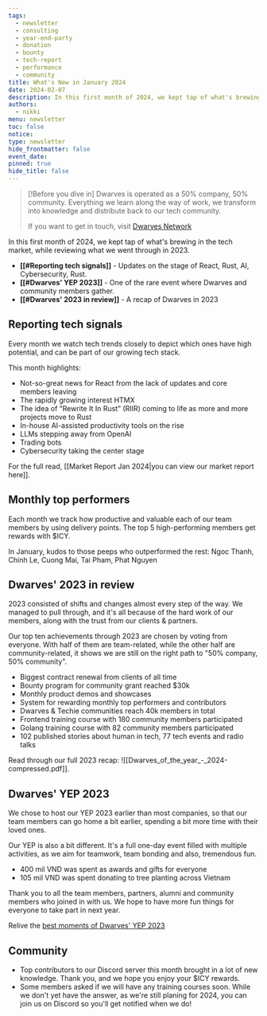 ```yaml
---
tags:
  - newsletter
  - consulting
  - year-end-party
  - donation
  - bounty
  - tech-report
  - performance
  - community
title: What's New in January 2024
date: 2024-02-07
description: In this first month of 2024, we kept tap of what's brewing in the tech market, while reviewing what we went through in 2023.
authors:
  - nikki
menu: newsletter
toc: false
notice: 
type: newsletter
hide_frontmatter: false
event_date: 
pinned: true
hide_title: false
---
```


> [!Before you dive in]
> Dwarves is operated as a 50% company, 50% community. Everything we learn along the way of work, we transform into knowledge and distribute back to our tech community.
> 
> If you want to get in touch, visit [Dwarves Network](http://discord.gg/dwarvesv)

In this first month of 2024, we kept tap of what's brewing in the tech market, while reviewing what we went through in 2023.

- **[[#Reporting tech signals]]** - Updates on the stage of React, Rust, AI, Cybersecurity, Rust.
- **[[#Dwarves' YEP 2023]]** - One of the rare event where Dwarves and community members gather.
- **[[#Dwarves' 2023 in review]]** - A recap of Dwarves in 2023


## Reporting tech signals
Every month we watch tech trends closely to depict which ones have high potential, and can be part of our growing tech stack.

This month highlights:
- Not-so-great news for React from the lack of updates and core members leaving
- The rapidly growing interest HTMX
- The idea of “Rewrite It In Rust” (RIIR) coming to life as more and more projects move to Rust
- In-house AI-assisted productivity tools on the rise
- LLMs stepping away from OpenAI
- Trading bots
- Cybersecurity taking the center stage

For the full read, [[Market Report Jan 2024|you can view our market report here]].

## Monthly top performers

Each month we track how productive and valuable each of our team members by using delivery points. The top 5 high-performing members get rewards with $ICY. 

In January, kudos to those peeps who outperformed the rest: Ngoc Thanh, Chinh Le, Cuong Mai, Tai Pham, Phat Nguyen

## Dwarves' 2023 in review

2023 consisted of shifts and changes almost every step of the way. We managed to pull through, and it's all because of the hard work of our members, along with the trust from our clients & partners.

Our top ten achievements through 2023 are chosen by voting from everyone. With half of them are team-related, while the other half are community-related, it shows we are still on the right path to "50% company, 50% community".
- Biggest contract renewal from clients of all time
- Bounty program for community grant reached $30k
- Monthly product demos and showcases
- System for rewarding monthly top performers and contributors
- Dwarves & Techie communities reach 40k members in total
- Frontend training course with 180 community members participated
- Golang training course with 82 community members participated
- 102 published stories about human in tech, 77 tech events and radio talks

Read through our full 2023 recap: ![[Dwarves_of_the_year_-_2024-compressed.pdf]].
## Dwarves' YEP 2023

We chose to host our YEP 2023 earlier than most companies, so that our team members can go home a bit earlier, spending a bit more time with their loved ones. 

Our YEP is also a bit different. It's a full one-day event filled with multiple activities, as we aim for teamwork, team bonding and also, tremendous fun.
- 400 mil VND was spent as awards and gifts for everyone
- 105 mil VND was spent donating to tree planting across Vietnam

Thank you to all the team members, partners, alumni and community members who joined in with us. We hope to have more fun things for everyone to take part in next year.

Relive the [best moments of Dwarves' YEP 2023](https://www.youtube.com/watch?v=2xPsj5TR_wA&feature=youtu.be)


## Community
- Top contributors to our Discord server this month brought in a lot of new knowledge. Thank you, and we hope you enjoy your $ICY rewards.
- Some members asked if we will have any training courses soon. While we don't yet have the answer, as we're still planing for 2024, you can join us on Discord so you'll get notified when we do!